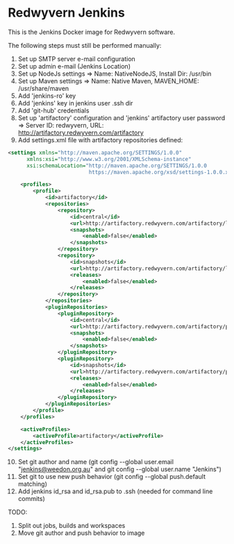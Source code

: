 Redwyvern Jenkins
=================

This is the Jenkins Docker image for Redwyvern software.

The following steps must still be performed manually:

1. Set up SMTP server e-mail configuration
2. Set up admin e-mail (Jenkins Location)
3. Set up NodeJs settings => Name: NativeNodeJS, Install Dir: /usr/bin
4. Set up Maven settings => Name: Native Maven, MAVEN_HOME: /usr/share/maven
5. Add 'jenkins-ro' key
6. Add 'jenkins' key in jenkins user .ssh dir
7. Add 'git-hub' credentials
8. Set up 'artifactory' configuration and 'jenkins' artifactory user password => Server ID: redwyvern, URL: http://artifactory.redwyvern.com/artifactory
9. Add settings.xml file with artifactory repositories defined:
```xml
<settings xmlns="http://maven.apache.org/SETTINGS/1.0.0"
      xmlns:xsi="http://www.w3.org/2001/XMLSchema-instance"
      xsi:schemaLocation="http://maven.apache.org/SETTINGS/1.0.0
                          https://maven.apache.org/xsd/settings-1.0.0.xsd">

    <profiles>                         
        <profile>
            <id>artifactory</id>
            <repositories>
                <repository>
                    <id>central</id>
                    <url>http://artifactory.redwyvern.com/artifactory/libs-release</url>
                    <snapshots>
                        <enabled>false</enabled>
                    </snapshots>
                </repository>
                <repository>
                    <id>snapshots</id>
                    <url>http://artifactory.redwyvern.com/artifactory/libs-snapshot</url>
                    <releases>
                        <enabled>false</enabled>
                    </releases>
                </repository>
            </repositories>
            <pluginRepositories>
                <pluginRepository>
                    <id>central</id>
                    <url>http://artifactory.redwyvern.com/artifactory/plugins-release</url>
                    <snapshots>
                        <enabled>false</enabled>
                    </snapshots>
                </pluginRepository>
                <pluginRepository>
                    <id>snapshots</id>
                    <url>http://artifactory.redwyvern.com/artifactory/plugins-snapshot</url>
                    <releases>
                        <enabled>false</enabled>
                    </releases>
                </pluginRepository>
            </pluginRepositories>
        </profile>
    </profiles>

    <activeProfiles>
        <activeProfile>artifactory</activeProfile>
    </activeProfiles>
</settings>
```
10. Set git author and name (git config --global user.email "jenkins@weedon.org.au" and git config --global user.name "Jenkins")
11. Set git to use new push behavior (git config --global push.default matching)
12. Add jenkins id_rsa and id_rsa.pub to .ssh (needed for command line commits)

TODO:
1. Split out jobs, builds and workspaces
2. Move git author and push behavior to image

